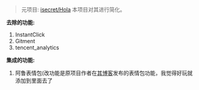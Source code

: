 > 元项目: [isecret/Hola](https://github.com/isecret/Hola)
> 本项目对其进行简化。

**去除的功能:**
1. InstantClick
2. Gitment
3. tencent_analytics

**集成的功能:**
1. 阿鲁表情包(改功能是原项目作者在[其博客](https://blog.wangmao.me/alu-face.html)发布的表情包功能，我觉得好玩就添加到里面去了
